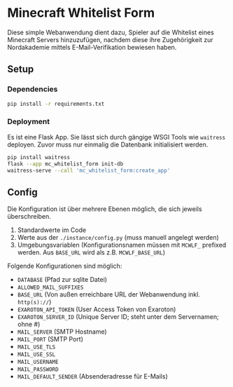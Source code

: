 # Minecraft Whitelist Form

Diese simple Webanwendung dient dazu, Spieler auf die Whitelist eines Minecraft Servers hinzuzufügen, nachdem diese
ihre Zugehörigkeit zur Nordakademie mittels E-Mail-Verifikation bewiesen haben.

## Setup

### Dependencies

```bash
pip install -r requirements.txt
```

### Deployment

Es ist eine Flask App. Sie lässt sich durch gängige WSGI Tools wie `waitress` deployen.
Zuvor muss nur einmalig die Datenbank initialisiert werden.
```bash
pip install waitress
flask --app mc_whitelist_form init-db
waitress-serve --call 'mc_whitelist_form:create_app'
```

## Config

Die Konfiguration ist über mehrere Ebenen möglich, die sich jeweils überschreiben.

1. Standardwerte im Code
2. Werte aus der `./instance/config.py` (muss manuell angelegt werden)
3. Umgebungsvariablen (Konfigurationsnamen müssen mit `MCWLF_` prefixed werden. Aus `BASE_URL` wird als z.B. `MCWLF_BASE_URL`)

Folgende Konfigurationen sind möglich:

- `DATABASE` (Pfad zur sqlite Datei)
- `ALLOWED_MAIL_SUFFIXES`
- `BASE_URL` (Von außen erreichbare URL der Webanwendung inkl. `http(s)://`)
- `EXAROTON_API_TOKEN` (User Access Token von Exaroton)
- `EXAROTON_SERVER_ID` (Unique Server ID; steht unter dem Servernamen; ohne #)
- `MAIL_SERVER` (SMTP Hostname)
- `MAIL_PORT` (SMTP Port)
- `MAIL_USE_TLS`
- `MAIL_USE_SSL`
- `MAIL_USERNAME`
- `MAIL_PASSWORD`
- `MAIL_DEFAULT_SENDER` (Absenderadresse für E-Mails) 

